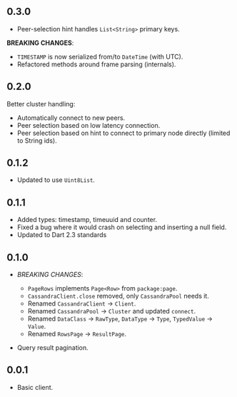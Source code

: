 ## 0.3.0

- Peer-selection hint handles `List<String>` primary keys.

**BREAKING CHANGES**:

- `TIMESTAMP` is now serialized from/to `DateTime` (with UTC).
- Refactored methods around frame parsing (internals).

## 0.2.0

Better cluster handling:
- Automatically connect to new peers.
- Peer selection based on low latency connection.
- Peer selection based on hint to connect to primary node directly (limited to String ids).

## 0.1.2

- Updated to use `Uint8List`.

## 0.1.1

- Added types: timestamp, timeuuid and counter.
- Fixed a bug where it would crash on selecting and inserting a null field.
- Updated to Dart 2.3 standards

## 0.1.0

- *BREAKING CHANGES*:
  - `PageRows` implements `Page<Row>` from `package:page`.
  - `CassandraClient.close` removed, only `CassandraPool` needs it.
  - Renamed `CassandraClient` -> `Client`.
  - Renamed `CassandraPool` -> `Cluster` and updated `connect`.
  - Renamed `DataClass` -> `RawType`, `DataType` -> `Type`, `TypedValue` -> `Value`.
  - Renamed `RowsPage` -> `ResultPage`.

- Query result pagination. 

## 0.0.1

- Basic client.
